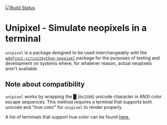 [![Build Status](https://travis-ci.com/Razerfish/unipixel.svg?token=u92QGxKN3LqDz8sxuXdq&branch=master)](https://travis-ci.com/Razerfish/unipixel)

# Unipixel - Simulate neopixels in a terminal

`unipixel` is a package designed to be used interchangeably with the [`adafruit-circuitpython-neopixel`](https://github.com/adafruit/Adafruit_CircuitPython_NeoPixel) package for the purposes of testing and development on systems where, for whatever reason, actual neopixels aren't available.

## Note about compatibility

`unipixel` works by wrapping the &#9608; (`0x2588`) unicode character in ANSI color escape sequences. This method requires a terminal that supports both unicode and "true color" for `unipixel` to render properly.

A list of terminals that support true color can be found [here.](https://gist.github.com/XVilka/8346728)
